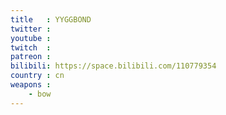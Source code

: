 ```yaml
---
title   : YYGGBOND
twitter :
youtube :
twitch  :
patreon :
bilibili: https://space.bilibili.com/110779354
country : cn
weapons :
    - bow
---
```

